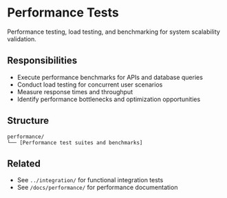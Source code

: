 # Performance Tests

Performance testing, load testing, and benchmarking for system scalability validation.

## Responsibilities

- Execute performance benchmarks for APIs and database queries
- Conduct load testing for concurrent user scenarios
- Measure response times and throughput
- Identify performance bottlenecks and optimization opportunities

## Structure

```
performance/
└── [Performance test suites and benchmarks]
```

## Related

- See `../integration/` for functional integration tests
- See `/docs/performance/` for performance documentation

